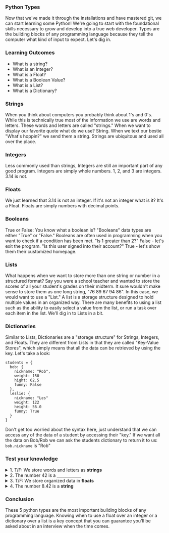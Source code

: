 ### Python Types

Now that we've made it through the installations and have mastered git, we can start learning some Python!  We're going to start with the foundational skills necessary to grow and develop into a true web developer. Types are the building blocks of any programming language because they tell the computer what kind of input to expect. Let's dig in.

### Learning Outcomes

* What is a string?
* What is an Integer?
* What is a Float?
* What is a Boolean Value?
* What is a List?
* What is a Dictionary?

### Strings

When you think about computers you probably think about 1's and 0's. While this is technically true most of the information we use are words and letters. These words and letters are called "strings."  When we want to display our favorite quote what do we use? String. When we text our bestie "What's hoppin?" we send them a string. Strings are ubiquitous and used all over the place.

### Integers

Less commonly used than strings, Integers are still an important part of any good program. Integers are simply whole numbers. 1, 2, and 3 are integers. 3.14 is not.

### Floats

We just learned that 3.14 is not an integer. If it's not an integer what is it? It's a Float. Floats are simply numbers with decimal points.

### Booleans

True or False: You know what a boolean is? "Booleans" data types are either "True" or "False." Booleans are often used in programming when you want to check if a condition has been met. "Is 1 greater than 2?" False - let's exit the program. "Is this user signed into their account?" True - let's show them their customized homepage.

### Lists

What happens when we want to store more than one string or number in a structured format? Say you were a school teacher and wanted to store the scores of all your student's grades on their midterm. It sure wouldn't make sense to store them as one long string, "76 89 67 94 86". In this case, we would want to use a "List." A list is a storage structure designed to hold multiple values in an organized way. There are many benefits to using a list such as the ability to easily select a value from the list, or run a task over each item in the list. We'll dig in to Lists in a bit.

### Dictionaries

Similar to Lists, Dictionaries are a "storage structure" for Strings, Integers, and Floats.  They are different from Lists in that they are called "Key-Value Stores", which simply means that all the data can be retrieved by using the key. Let's take a look:

```
students = {
  bob: {
    nickname: "Rob",
    weight: 150
    hight: 62.5
    funny: False
  },
  leslie: {
    nickname: "Les"
    weight: 122
    height: 56.0
    funny: True
  }
}
```

Don't get too worried about the syntax here, just understand that we can access any of the data of a student by accessing their "key." If we want all the data on Bob/Rob we can ask the students dictionary to return it to us: `bob.nickname` is "Rob"

### Test your knowledge

<details>
<summary>1. T/F: We store words and letters as <b>strings</b></summary>
<br>
True. Words are stored as <b>strings.</b>
</details>


<details>
<summary>2. The number 42 is a ____________ </summary>
<br>
The number 42 is an <b>integer</b>
</details>


<details>
<summary>3. T/F: We store organized data in <b>floats</b></summary>
<br>
False. We use <b>lists</b> and <b>dictionaries</b> to store organized data
</details>


<details>
<summary>4. The number 8.42 is a <b>string</b></summary>
<br>
False. The number 8.42 is a <b>float</b>
</details>

### Conclusion

These 5 python types are the most important building blocks of any programming language. Knowing when to use a float over an integer or a dictionary over a list is a key concept that you can guarantee you'll be asked about in an interview when the time comes.
